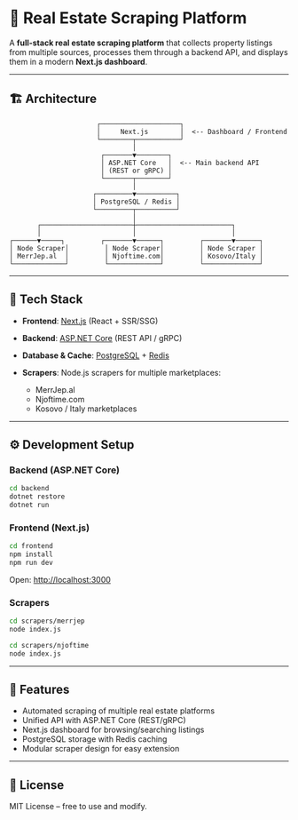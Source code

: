 # 🏡 Real Estate Scraping Platform

A **full-stack real estate scraping platform** that collects property listings from multiple sources, processes them through a backend API, and displays them in a modern **Next.js dashboard**.

---

## 🏗️ Architecture

```
                      ┌────────────────────┐
                      │     Next.js        │  <-- Dashboard / Frontend
                      └────────┬───────────┘
                               │
                       ┌───────▼────────┐
                       │ ASP.NET Core   │  <-- Main backend API
                       │ (REST or gRPC) │
                       └───────┬────────┘
                               │
                     ┌─────────▼──────────┐
                     │ PostgreSQL / Redis │
                     └─────────┬──────────┘
                               │
       ┌───────────────────────┼────────────────────────┐
       │                       │                        │
┌──────▼─────┐         ┌───────▼──────┐         ┌───────▼──────┐
│ Node Scraper│         │ Node Scraper│         │ Node Scraper │
│ MerrJep.al  │         │ Njoftime.com│         │ Kosovo/Italy │
└─────────────┘         └─────────────┘         └──────────────┘
```

---

## 🔧 Tech Stack

* **Frontend**: [Next.js](https://nextjs.org/) (React + SSR/SSG)
* **Backend**: [ASP.NET Core](https://dotnet.microsoft.com/apps/aspnet) (REST API / gRPC)
* **Database & Cache**: [PostgreSQL](https://www.postgresql.org/) + [Redis](https://redis.io/)
* **Scrapers**: Node.js scrapers for multiple marketplaces:

  * MerrJep.al
  * Njoftime.com
  * Kosovo / Italy marketplaces

---

## ⚙️ Development Setup

### Backend (ASP.NET Core)

```bash
cd backend
dotnet restore
dotnet run
```

### Frontend (Next.js)

```bash
cd frontend
npm install
npm run dev
```

Open: [http://localhost:3000](http://localhost:3000)

### Scrapers

```bash
cd scrapers/merrjep
node index.js

cd scrapers/njoftime
node index.js
```

---

## 🚀 Features

* Automated scraping of multiple real estate platforms
* Unified API with ASP.NET Core (REST/gRPC)
* Next.js dashboard for browsing/searching listings
* PostgreSQL storage with Redis caching
* Modular scraper design for easy extension

---

## 📄 License

MIT License – free to use and modify.
